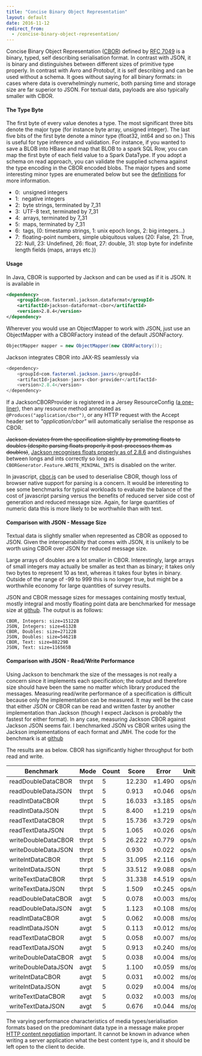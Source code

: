 ```yaml
---
title: "Concise Binary Object Representation"
layout: default
date: 2016-11-12
redirect_from:
  - /concise-binary-object-representation/
---
```


Concise Binary Object Representation ([CBOR]("http://cbor.io/)) defined by [RFC 7049](https://tools.ietf.org/html/rfc7049) is a binary, typed, self describing serialisation format. In contrast with JSON, it is binary and distinguishes between different sizes of primitive type properly. In contrast with Avro and Protobuf, it is self describing and can be used without a schema. It goes without saying for all binary formats: in cases where data is overwhelmingly numeric, both parsing time and storage size are far superior to JSON. For textual data, payloads are also typically smaller with CBOR.

#### The Type Byte
The first byte of every value denotes a type. The most significant three bits denote the major type (for instance byte array, unsigned integer). The last five bits of the first byte denote a minor type (float32, int64 and so on.) This is useful for type inference and validation. For instance, if you wanted to save a BLOB into HBase and map that BLOB to a spark SQL Row, you can map the first byte of each field value to a Spark DataType. If you adopt a schema on read approach, you can validate the supplied schema against the type encoding in the CBOR encoded blobs. The major types and some interesting minor types are enumerated below but see the [definitions](https://tools.ietf.org/html/rfc7049#section-2.1) for more information.

- 0:  unsigned integers
- 1:  negative integers
- 2:  byte strings, terminated by 7_31
- 3:  UTF-8 text, terminated by 7_31
- 4:  arrays, terminated by 7_31
- 5:  maps, terminated by 7_31
- 6:  tags, (0: timestamp strings, 1: unix epoch longs, 2: big integers...)
- 7:  floating-point numbers, simple ubiquitous values (20: False, 21: True, 22: Null, 23: Undefined, 26: float, 27: double, 31: stop byte for indefinite length fields (maps, arrays etc.))
#### Usage

In Java, CBOR is supported by Jackson and can be used as if it is JSON. It is available in

```xml
<dependency>
    <groupId>com.fasterxml.jackson.dataformat</groupId>
    <artifactId>jackson-dataformat-cbor</artifactId>
    <version>2.8.4</version>
</dependency>
```

Wherever you would use an ObjectMapper to work with JSON, just use an ObjectMapper with a CBORFactory instead of the default JSONFactory.

```java
ObjectMapper mapper = new ObjectMapper(new CBORFactory());
```

Jackson integrates CBOR into JAX-RS seamlessly via

```java
<dependency>
    <groupId>com.fasterxml.jackson.jaxrs</groupId>
    <artifactId>jackson-jaxrs-cbor-provider</artifactId>
    <version>2.8.4</version>
</dependency>
```

If a JacksonCBORProvider is registered in a Jersey ResourceConfig ([a one-liner](https://richardstartin.github.io/posts/http-content-negotiation)), then any resource method annotated as `@Produces("application/cbor")`, or any HTTP request with the Accept header set to _"application/cbor"_ will automatically serialise the response as CBOR.

~~Jackson deviates from the specification slightly by promoting floats to doubles (despite parsing floats properly it post-processes them as doubles)~~, [Jackson recognises floats properly as of 2.8.6](https://github.com/FasterXML/jackson-dataformats-binary/issues/32) and distinguishes between longs and ints correctly so long as `CBORGenerator.Feature.WRITE_MINIMAL_INTS` is disabled on the writer.

In javascript, [cbor.js](https://github.com/paroga/cbor-js) can be used to deserialise CBOR, though loss of browser native support for parsing is a concern. It would be interesting to see some benchmarks for typical workloads to evaluate the balance of the cost of javascript parsing versus the benefits of reduced server side cost of generation and reduced message size. Again, for large quantities of numeric data this is more likely to be worthwhile than with text.

#### Comparison with JSON - Message Size

Textual data is slightly smaller when represented as CBOR as opposed to JSON. Given the interoperability that comes with JSON, it is unlikely to be worth using CBOR over JSON for reduced message size.

Large arrays of doubles are a lot smaller in CBOR. Interestingly, large arrays of small integers may actually be smaller as text than as binary; it takes only two bytes to represent 10 as text, whereas it takes four bytes in binary. Outside of the range of -99 to 999 this is no longer true, but might be a worthwhile economy for large quantities of survey results.

JSON and CBOR message sizes for messages containing mostly textual, mostly integral and mostly floating point data are benchmarked for message size at [github](https://github.com/richardstartin/cbor-benchmark/blob/master/src/test/java/cbor/CborMessageSize.java). The output is as follows:

```
CBOR, Integers: size=15122B
JSON, Integers: size=6132B
CBOR, Doubles: size=27122B
JSON, Doubles: size=54621B
CBOR, Text: size=88229B
JSON, Text: size=116565B
```
#### Comparison with JSON - Read/Write Performance

Using Jackson to benchmark the size of the messages is not really a concern since it implements each specification; the output and therefore size should have been the same no matter which library produced the messages. Measuring read/write performance of a specification is difficult because only the implementation can be measured. It may well be the case that either JSON or CBOR can be read and written faster by another implementation than Jackson (though I expect Jackson is probably the fastest for either format). In any case, measuring Jackson CBOR against Jackson JSON seems fair. I benchmarked JSON vs CBOR writes using the Jackson implementations of each format and JMH. The code for the benchmark is at [github](https://github.com/richardstartin/cbor-benchmark/blob/master/src/test/java/cbor/CborJsonBenchmark.java)

The results are as below. CBOR has significantly higher throughput for both read and write.

<div class="table-holder">
<table class="table table-bordered table-hover table-condensed">
<thead>
<th>Benchmark</th>
<th>Mode</th>
<th>Count</th>
<th>Score</th>
<th>Error</th>
<th>Units</th>
</thead>
<tbody>
<tr>
<td>readDoubleDataCBOR</td>
<td>thrpt</td>
<td>5</td>
<td>12.230</td>
<td>±1.490</td>
<td>ops/ms</td>
</tr>
<tr>
<td>readDoubleDataJSON</td>
<td>thrpt</td>
<td>5</td>
<td>0.913</td>
<td>±0.046</td>
<td>ops/ms</td>
</tr>
<tr>
<td>readIntDataCBOR</td>
<td>thrpt</td>
<td>5</td>
<td>16.033</td>
<td>±3.185</td>
<td>ops/ms</td>
</tr>
<tr>
<td>readIntDataJSON</td>
<td>thrpt</td>
<td>5</td>
<td>8.400</td>
<td>±1.219</td>
<td>ops/ms</td>
</tr>
<tr>
<td>readTextDataCBOR</td>
<td>thrpt</td>
<td>5</td>
<td>15.736</td>
<td>±3.729</td>
<td>ops/ms</td>
</tr>
<tr>
<td>readTextDataJSON</td>
<td>thrpt</td>
<td>5</td>
<td>1.065</td>
<td>±0.026</td>
<td>ops/ms</td>
</tr>
<tr>
<td>writeDoubleDataCBOR</td>
<td>thrpt</td>
<td>5</td>
<td>26.222</td>
<td>±0.779</td>
<td>ops/ms</td>
</tr>
<tr>
<td>writeDoubleDataJSON</td>
<td>thrpt</td>
<td>5</td>
<td>0.930</td>
<td>±0.022</td>
<td>ops/ms</td>
</tr>
<tr>
<td>writeIntDataCBOR</td>
<td>thrpt</td>
<td>5</td>
<td>31.095</td>
<td>±2.116</td>
<td>ops/ms</td>
</tr>
<tr>
<td>writeIntDataJSON</td>
<td>thrpt</td>
<td>5</td>
<td>33.512</td>
<td>±9.088</td>
<td>ops/ms</td>
</tr>
<tr>
<td>writeTextDataCBOR</td>
<td>thrpt</td>
<td>5</td>
<td>31.338</td>
<td>±4.519</td>
<td>ops/ms</td>
</tr>
<tr>
<td>writeTextDataJSON</td>
<td>thrpt</td>
<td>5</td>
<td>1.509</td>
<td>±0.245</td>
<td>ops/ms</td>
</tr>
<tr>
<td>readDoubleDataCBOR</td>
<td>avgt</td>
<td>5</td>
<td>0.078</td>
<td>±0.003</td>
<td>ms/op</td>
</tr>
<tr>
<td>readDoubleDataJSON</td>
<td>avgt</td>
<td>5</td>
<td>1.123</td>
<td>±0.108</td>
<td>ms/op</td>
</tr>
<tr>
<td>readIntDataCBOR</td>
<td>avgt</td>
<td>5</td>
<td>0.062</td>
<td>±0.008</td>
<td>ms/op</td>
</tr>
<tr>
<td>readIntDataJSON</td>
<td>avgt</td>
<td>5</td>
<td>0.113</td>
<td>±0.012</td>
<td>ms/op</td>
</tr>
<tr>
<td>readTextDataCBOR</td>
<td>avgt</td>
<td>5</td>
<td>0.058</td>
<td>±0.007</td>
<td>ms/op</td>
</tr>
<tr>
<td>readTextDataJSON</td>
<td>avgt</td>
<td>5</td>
<td>0.913</td>
<td>±0.240</td>
<td>ms/op</td>
</tr>
<tr>
<td>writeDoubleDataCBOR</td>
<td>avgt</td>
<td>5</td>
<td>0.038</td>
<td>±0.004</td>
<td>ms/op</td>
</tr>
<tr>
<td>writeDoubleDataJSON</td>
<td>avgt</td>
<td>5</td>
<td>1.100</td>
<td>±0.059</td>
<td>ms/op</td>
</tr>
<tr>
<td>writeIntDataCBOR</td>
<td>avgt</td>
<td>5</td>
<td>0.031</td>
<td>±0.002</td>
<td>ms/op</td>
</tr>
<tr>
<td>writeIntDataJSON</td>
<td>avgt</td>
<td>5</td>
<td>0.029</td>
<td>±0.004</td>
<td>ms/op</td>
</tr>
<tr>
<td>writeTextDataCBOR</td>
<td>avgt</td>
<td>5</td>
<td>0.032</td>
<td>±0.003</td>
<td>ms/op</td>
</tr>
<tr>
<td>writeTextDataJSON</td>
<td>avgt</td>
<td>5</td>
<td>0.676</td>
<td>±0.044</td>
<td>ms/op</td>
</tr>
</tbody>
</table>
</div>

The varying performance characteristics of media types/serialisation formats based on the predominant data type in a message make proper [HTTP content negotiation](https://richardstartin.github.io/posts/http-content-negotiation) important. It cannot be known in advance when writing a server application what the best content type is, and it should be left open to the client to decide.
